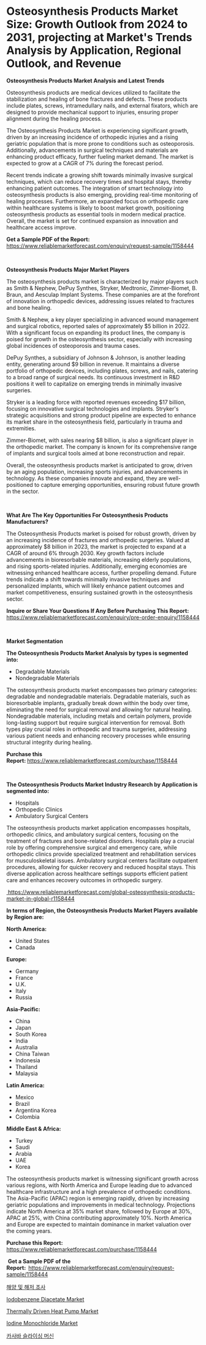 <p><h1>Osteosynthesis Products Market Size: Growth Outlook from 2024 to 2031, projecting at Market's Trends Analysis by Application, Regional Outlook, and Revenue</h1></p><p><strong>Osteosynthesis Products Market Analysis and Latest Trends</strong></p>
<p><p>Osteosynthesis products are medical devices utilized to facilitate the stabilization and healing of bone fractures and defects. These products include plates, screws, intramedullary nails, and external fixators, which are designed to provide mechanical support to injuries, ensuring proper alignment during the healing process. </p><p>The Osteosynthesis Products Market is experiencing significant growth, driven by an increasing incidence of orthopedic injuries and a rising geriatric population that is more prone to conditions such as osteoporosis. Additionally, advancements in surgical techniques and materials are enhancing product efficacy, further fueling market demand. The market is expected to grow at a CAGR of 7% during the forecast period. </p><p>Recent trends indicate a growing shift towards minimally invasive surgical techniques, which can reduce recovery times and hospital stays, thereby enhancing patient outcomes. The integration of smart technology into osteosynthesis products is also emerging, providing real-time monitoring of healing processes. Furthermore, an expanded focus on orthopedic care within healthcare systems is likely to boost market growth, positioning osteosynthesis products as essential tools in modern medical practice. Overall, the market is set for continued expansion as innovation and healthcare access improve.</p></p>
<p><strong>Get a Sample PDF of the Report:&nbsp;</strong> <a href="https://www.reliablemarketforecast.com/enquiry/request-sample/1158444">https://www.reliablemarketforecast.com/enquiry/request-sample/1158444</a></p>
<p>&nbsp;</p>
<p><strong>Osteosynthesis Products Major Market Players</strong></p>
<p><p>The osteosynthesis products market is characterized by major players such as Smith & Nephew, DePuy Synthes, Stryker, Medtronic, Zimmer-Biomet, B. Braun, and Aesculap Implant Systems. These companies are at the forefront of innovation in orthopedic devices, addressing issues related to fractures and bone healing.</p><p>Smith & Nephew, a key player specializing in advanced wound management and surgical robotics, reported sales of approximately $5 billion in 2022. With a significant focus on expanding its product lines, the company is poised for growth in the osteosynthesis sector, especially with increasing global incidences of osteoporosis and trauma cases.</p><p>DePuy Synthes, a subsidiary of Johnson & Johnson, is another leading entity, generating around $9 billion in revenue. It maintains a diverse portfolio of orthopedic devices, including plates, screws, and nails, catering to a broad range of surgical needs. Its continuous investment in R&D positions it well to capitalize on emerging trends in minimally invasive surgeries.</p><p>Stryker is a leading force with reported revenues exceeding $17 billion, focusing on innovative surgical technologies and implants. Stryker's strategic acquisitions and strong product pipeline are expected to enhance its market share in the osteosynthesis field, particularly in trauma and extremities.</p><p>Zimmer-Biomet, with sales nearing $8 billion, is also a significant player in the orthopedic market. The company is known for its comprehensive range of implants and surgical tools aimed at bone reconstruction and repair.</p><p>Overall, the osteosynthesis products market is anticipated to grow, driven by an aging population, increasing sports injuries, and advancements in technology. As these companies innovate and expand, they are well-positioned to capture emerging opportunities, ensuring robust future growth in the sector.</p></p>
<p>&nbsp;</p>
<p><strong>What Are The Key Opportunities For Osteosynthesis Products Manufacturers?</strong></p>
<p><p>The Osteosynthesis Products market is poised for robust growth, driven by an increasing incidence of fractures and orthopedic surgeries. Valued at approximately $8 billion in 2023, the market is projected to expand at a CAGR of around 6% through 2030. Key growth factors include advancements in bioresorbable materials, increasing elderly populations, and rising sports-related injuries. Additionally, emerging economies are witnessing enhanced healthcare access, further propelling demand. Future trends indicate a shift towards minimally invasive techniques and personalized implants, which will likely enhance patient outcomes and market competitiveness, ensuring sustained growth in the osteosynthesis sector.</p></p>
<p><strong>Inquire or Share Your Questions If Any Before Purchasing This Report:</strong> <a href="https://www.reliablemarketforecast.com/enquiry/pre-order-enquiry/1158444">https://www.reliablemarketforecast.com/enquiry/pre-order-enquiry/1158444</a></p>
<p>&nbsp;</p>
<p><strong>Market Segmentation</strong></p>
<p><strong>The Osteosynthesis Products Market Analysis by types is segmented into:</strong></p>
<p><ul><li>Degradable Materials</li><li>Nondegradable Materials</li></ul></p>
<p><p>The osteosynthesis products market encompasses two primary categories: degradable and nondegradable materials. Degradable materials, such as bioresorbable implants, gradually break down within the body over time, eliminating the need for surgical removal and allowing for natural healing. Nondegradable materials, including metals and certain polymers, provide long-lasting support but require surgical intervention for removal. Both types play crucial roles in orthopedic and trauma surgeries, addressing various patient needs and enhancing recovery processes while ensuring structural integrity during healing.</p></p>
<p><strong>Purchase this Report:&nbsp;</strong><a href="https://www.reliablemarketforecast.com/purchase/1158444">https://www.reliablemarketforecast.com/purchase/1158444</a></p>
<p>&nbsp;</p>
<p><strong>The Osteosynthesis Products Market Industry Research by Application is segmented into:</strong></p>
<p><ul><li>Hospitals</li><li>Orthopedic Clinics</li><li>Ambulatory Surgical Centers</li></ul></p>
<p><p>The osteosynthesis products market application encompasses hospitals, orthopedic clinics, and ambulatory surgical centers, focusing on the treatment of fractures and bone-related disorders. Hospitals play a crucial role by offering comprehensive surgical and emergency care, while orthopedic clinics provide specialized treatment and rehabilitation services for musculoskeletal issues. Ambulatory surgical centers facilitate outpatient procedures, allowing for quicker recovery and reduced hospital stays. This diverse application across healthcare settings supports efficient patient care and enhances recovery outcomes in orthopedic surgery.</p></p>
<p><a href="https://www.reliablemarketforecast.com/global-osteosynthesis-products-market-in-global-r1158444">&nbsp;https://www.reliablemarketforecast.com/global-osteosynthesis-products-market-in-global-r1158444</a></p>
<p><strong>In terms of Region, the Osteosynthesis Products Market Players available by Region are:</strong></p>
<p>
    <p> <strong> North America: </strong>
        <ul>
            <li>United States</li>
            <li>Canada</li>
        </ul>
        </p> 
    <p> <strong> Europe: </strong>
        <ul>
            <li>Germany</li>
            <li>France</li>
            <li>U.K.</li>
            <li>Italy</li>
            <li>Russia</li>
        </ul>
        </p> 
    <p> <strong> Asia-Pacific: </strong>
        <ul>
            <li>China</li>
            <li>Japan</li>
            <li>South Korea</li>
            <li>India</li>
            <li>Australia</li>
            <li>China Taiwan</li>
            <li>Indonesia</li>
            <li>Thailand</li>
            <li>Malaysia</li>
        </ul>
        </p> 
    <p> <strong> Latin America: </strong>
        <ul>
            <li>Mexico</li>
            <li>Brazil</li>
            <li>Argentina Korea</li>
            <li>Colombia</li>
        </ul>
        </p> 
    <p> <strong> Middle East & Africa: </strong>
        <ul>
            <li>Turkey</li>
            <li>Saudi</li>
            <li>Arabia</li>
            <li>UAE</li>
            <li>Korea</li>
        </ul>
    </p>
    </p>
<p><p>The osteosynthesis products market is witnessing significant growth across various regions, with North America and Europe leading due to advanced healthcare infrastructure and a high prevalence of orthopedic conditions. The Asia-Pacific (APAC) region is emerging rapidly, driven by increasing geriatric populations and improvements in medical technology. Projections indicate North America at 35% market share, followed by Europe at 30%, APAC at 25%, with China contributing approximately 10%. North America and Europe are expected to maintain dominance in market valuation over the coming years.</p></p>
<p><strong>Purchase this Report: </strong><a href="https://www.reliablemarketforecast.com/purchase/1158444">https://www.reliablemarketforecast.com/purchase/1158444</a></p>
<p>&nbsp;<strong>Get a Sample PDF of the Report:&nbsp;&nbsp;</strong><a href="https://www.reliablemarketforecast.com/enquiry/request-sample/1158444">https://www.reliablemarketforecast.com/enquiry/request-sample/1158444</a></p>
<p><strong></strong></p>
<p><p><a href="https://medium.com/@michealmendoza54/%EC%84%B8%EA%B3%84-marine-and-subsea-survey-market-%EC%9D%80-2024%EC%97%90%EC%84%9C-2031%EB%A1%9C-%EC%97%B0%ED%8F%89%EA%B7%A0-%EC%A6%9D%EA%B0%80%EC%9C%A8%EC%9D%84-%EB%B3%B4%EC%9D%BC-%EA%B2%83%EC%9C%BC%EB%A1%9C-%EC%98%88%EC%83%81%EB%90%A9%EB%8B%88%EB%8B%A4-d6a9d037682b">해양 및 해저 조사</a></p><p><a href="https://issuu.com/reportprime-2/docs/iodobenzene-diacetate-market-size-2_738120b8b5796a">Iodobenzene Diacetate Market</a></p><p><a href="https://www.linkedin.com/pulse/driving-market-forces-thermally-driven-heat-pump-trends-future-vpnbf?trackingId=Ii9Ej%2BwFTsS1Pt8YwXli6A%3D%3D">Thermally Driven Heat Pump Market</a></p><p><a href="https://issuu.com/reportprime-2/docs/iodine-monochloride-market-size-203_b55a89d2d32268">Iodine Monochloride Market</a></p><p><a href="https://medium.com/@michealmendoza54/%EC%84%B8%EA%B3%84-cassava-slicing-machine-market-%EC%9D%80-2024%EC%97%90%EC%84%9C-2031%EB%A1%9C-%EC%97%B0%ED%8F%89%EA%B7%A0-%EC%A6%9D%EA%B0%80%EC%9C%A8%EC%9D%84-%EB%B3%B4%EC%9D%BC-%EA%B2%83%EC%9C%BC%EB%A1%9C-%EC%98%88%EC%83%81%EB%90%A9%EB%8B%88%EB%8B%A4-58ef3ff146b0">카사바 슬라이싱 머신</a></p></p>